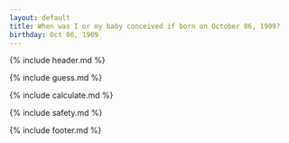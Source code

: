 ```yaml
---
layout: default
title: When was I or my baby conceived if born on October 06, 1909?
birthday: Oct 06, 1909
---
```


{% include header.md %}

{% include guess.md %}

{% include calculate.md %}

{% include safety.md %}

{% include footer.md %}



